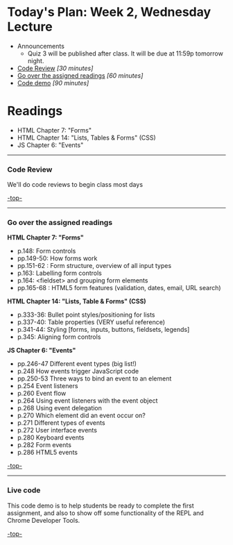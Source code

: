 <a id="top"></a>
# Today's Plan: Week 2, Wednesday Lecture

- Announcements
  - Quiz 3 will be published after class. It will be due at 11:59p tomorrow night.
- [Code Review](#codereview) *[30 minutes]*
- [Go over the assigned readings](#readings) *[60 minutes]*
- [Code demo](#code) *[90 minutes]*

# Readings

- HTML Chapter 7: "Forms"
- HTML Chapter 14: "Lists, Tables & Forms" (CSS)
- JS Chapter 6: "Events"

---

<a id="codereview"></a>
### Code Review

We'll do code reviews to begin class most days

[-top-](#top)

---

<a id="readings"></a>
### Go over the assigned readings

**HTML Chapter 7: "Forms"**

- p.148: Form controls
- pp.149-50: How forms work
- pp.151-62 : Form structure, overview of all input types
- p.163: Labelling form controls
- p.164: \<fieldset\> and grouping form elements
- pp.165-68 : HTML5 form features (validation, dates, email, URL search)

**HTML Chapter 14: "Lists, Table & Forms" (CSS)**

- p.333-36: Bullet point styles/positioning for lists
- p.337-40: Table properties (VERY useful reference)
- p.341-44: Styling [forms, inputs, buttons, fieldsets, legends]
- p.345: Aligning form controls

**JS Chapter 6: "Events"**

- pp.246-47	Different event types (big list!)
- p.248	How events trigger JavaScript code
- pp.250-53	Three ways to bind an event to an element
- p.254	Event listeners
- p.260	Event flow
- p.264	Using event listeners with the event object
- p.268	Using event delegation
- p.270	Which element did an event occur on?
- p.271	Different types of events
- p.272	User interface events
- p.280	Keyboard events
- p.282	Form events
- p.286	HTML5 events

[-top-](#top)

---

<a id="code"></a>
### Live code

This code demo is to help students be ready to complete the first assignment, and also to show off some functionality of the REPL and Chrome Developer Tools.

[-top-](#top)
